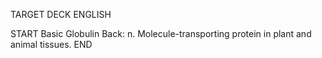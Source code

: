 TARGET DECK
ENGLISH

START
Basic
Globulin
Back: n. Molecule-transporting protein in plant and animal tissues.
END
